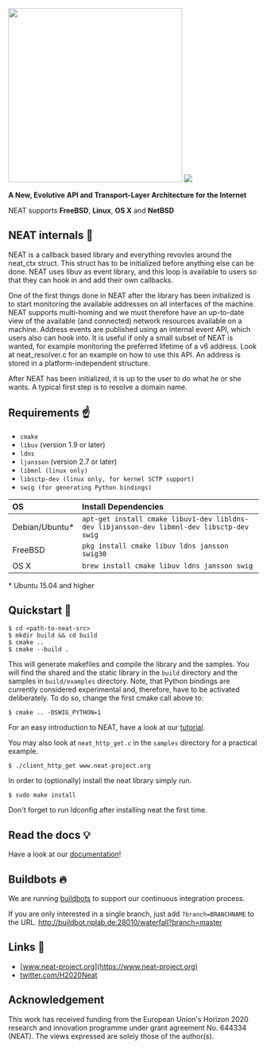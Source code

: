 <img src="https://cdn.rawgit.com/NEAT-project/neat/master/docs/_static/neat_logo.svg" width="350"/>

<a href="http://neat.readthedocs.io/en/latest">
    <img src="https://readthedocs.org/projects/neat/badge/?version=latest"/>
</a>

**A New, Evolutive API and Transport-Layer Architecture for the Internet**

NEAT supports **FreeBSD**, **Linux**, **OS X** and **NetBSD**


## NEAT internals :nut_and_bolt:
NEAT is a callback based library and everything revovles around the neat_ctx
struct. This struct has to be initialized before anything else can be done. NEAT
uses libuv as event library, and this loop is available to users so that they
can hook in and add their own callbacks.

One of the first things done in NEAT after the library has been initialized is
to start monitoring the available addresses on all interfaces of the machine.
NEAT supports multi-homing and we must therefore have an up-to-date view of the
available (and connected) network resources available on a machine. Address
events are published using an internal event API, which users also can hook
into. It is useful if only a small subset of NEAT is wanted, for example
monitoring the preferred lifetime of a v6 address. Look at neat_resolver.c for
an example on how to use this API. An address is stored in a
platform-independent structure.

After NEAT has been initialized, it is up to the user to do what he or she
wants. A typical first step is to resolve a domain name.

## Requirements :point_up:
* `cmake`
* `libuv` (version 1.9 or later)
* `ldns`
* `ljansson` (version 2.7 or later)
* `libmnl (linux only)`
* `libsctp-dev (linux only, for kernel SCTP support)`
* `swig (for generating Python bindings)`

| OS               | Install Dependencies                                                                      |
| :--------------- | :---------------------------------------------------------------------------------------- |
| Debian/Ubuntu*   | `apt-get install cmake libuv1-dev libldns-dev libjansson-dev libmnl-dev libsctp-dev swig` |
| FreeBSD          | `pkg install cmake libuv ldns jansson swig30`                                             |
| OS X             | `brew install cmake libuv ldns jansson swig`                                              |
\* Ubuntu 15.04 and higher

## Quickstart :rocket:
```shell
$ cd <path-to-neat-src>
$ mkdir build && cd build
$ cmake ..
$ cmake --build .
```
This will generate makefiles and compile the library and the samples.
You will find the shared and the static library in the `build` directory and the samples in `build/examples` directory.
Note, that Python bindings are currently considered experimental and, therefore, have to be activated deliberately.
To do so, change the first cmake call above to:
```shell
$ cmake .. -DSWIG_PYTHON=1
```

For an easy introduction to NEAT, have a look at our [tutorial](http://neat.readthedocs.io/en/latest/tutorial.html).

You may also look at `neat_http_get.c` in the `samples` directory for a practical example.
```shell
$ ./client_http_get www.neat-project.org
```

In order to (optionally) install the neat library simply run.
```shell
$ sudo make install
```
Don't forget to run ldconfig after installing neat the first time.

## Read the docs :bulb:
Have a look at our [documentation](http://neat.readthedocs.io)!

## Buildbots :fire:
We are running [buildbots](http://buildbot.nplab.de:28010/waterfall) to support our continuous integration process.

If you are only interested in a single branch, just add `?branch=BRANCHNAME` to the URL. http://buildbot.nplab.de:28010/waterfall?branch=master

## Links :link:
* [www.neat-project.org](https://www.neat-project.org)
* [twitter.com/H2020Neat](https://twitter.com/H2020Neat)

## Acknowledgement
This work has received funding from the European Union's Horizon 2020 research and innovation programme under grant agreement No. 644334 (NEAT). The views expressed are solely those of the author(s).
